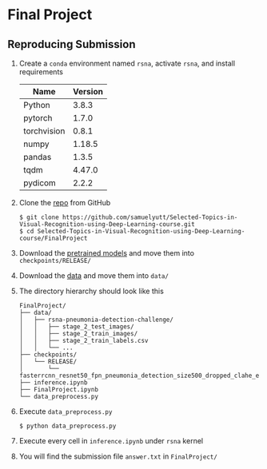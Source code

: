# Final Project

Reproducing Submission
--
1. Create a `conda` environment named `rsna`, activate `rsna`, and install requirements

    | Name        | Version |
    | ----------- | ------- |
    | Python      | 3.8.3   |
    | pytorch     | 1.7.0   |
    | torchvision | 0.8.1   |
    | numpy       | 1.18.5  |
    | pandas      | 1.3.5   |
    | tqdm        | 4.47.0  |
    | pydicom     | 2.2.2   |

2. Clone the [repo](https://github.com/samuelyutt/Selected-Topics-in-Visual-Recognition-using-Deep-Learning-course.git) from GitHub
    ```
    $ git clone https://github.com/samuelyutt/Selected-Topics-in-Visual-Recognition-using-Deep-Learning-course.git
    $ cd Selected-Topics-in-Visual-Recognition-using-Deep-Learning-course/FinalProject
    ```

3. Download the [pretrained models](https://drive.google.com/file/d/1N5D4QcQyC7eZ2g3E4ZyBYTa32kfE2sC-/view?usp=sharing) and move them into `checkpoints/RELEASE/`

4. Download the [data](https://drive.google.com/file/d/1IxPauHtrOVJhtybtmFKwQhpNYoBVFnhv/view?usp=sharing) and move them into `data/`

5. The directory hierarchy should look like this
    ```
    FinalProject/
    ├── data/
    │   ├── rsna-pneumonia-detection-challenge/
    │   │   ├── stage_2_test_images/
    │   │   ├── stage_2_train_images/
    │   │   ├── stage_2_train_labels.csv
    │   │   └── ...
    ├── checkpoints/
    │   └── RELEASE/
    │       └── fasterrcnn_resnet50_fpn_pneumonia_detection_size500_dropped_clahe_e50.pth
    ├── inference.ipynb
    ├── FinalProject.ipynb
    └── data_preprocess.py
    ```
6. Execute `data_preprocess.py`
    ```
    $ python data_preprocess.py
    ```

7. Execute every cell in `inference.ipynb` under `rsna` kernel

8. You will find the submission file `answer.txt` in `FinalProject/`
